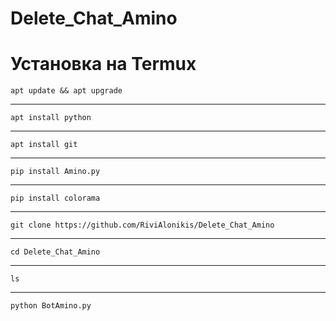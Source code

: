 # Delete_Chat_Amino

# Установка на Termux

``` apt update && apt upgrade ```
***
``` apt install python ```
***
``` apt install git ```
***
``` pip install Amino.py ```
***
``` pip install colorama ```
***
``` git clone https://github.com/RiviAlonikis/Delete_Chat_Amino ```
***
``` cd Delete_Chat_Amino ```
***
``` ls ```
***
``` python BotAmino.py ```
